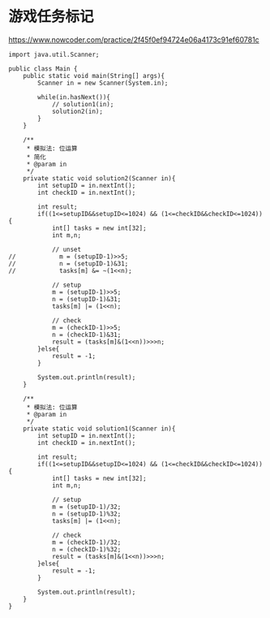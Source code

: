 # 游戏任务标记
https://www.nowcoder.com/practice/2f45f0ef94724e06a4173c91ef60781c

    import java.util.Scanner;
    
    public class Main {
        public static void main(String[] args){
            Scanner in = new Scanner(System.in);
    
            while(in.hasNext()){
                // solution1(in);
                solution2(in);
            }
        }
    
        /**
         * 模拟法: 位运算
         * 简化
         * @param in
         */
        private static void solution2(Scanner in){
            int setupID = in.nextInt();
            int checkID = in.nextInt();
    
            int result;
            if((1<=setupID&&setupID<=1024) && (1<=checkID&&checkID<=1024)){
                int[] tasks = new int[32];
                int m,n;
    
                // unset
    //            m = (setupID-1)>>5;
    //            n = (setupID-1)&31;
    //            tasks[m] &= ~(1<<n);
                
                // setup
                m = (setupID-1)>>5;
                n = (setupID-1)&31;
                tasks[m] |= (1<<n);
    
                // check
                m = (checkID-1)>>5;
                n = (checkID-1)&31;
                result = (tasks[m]&(1<<n))>>>n;
            }else{
                result = -1;
            }
    
            System.out.println(result);
        }
    
        /**
         * 模拟法: 位运算
         * @param in
         */
        private static void solution1(Scanner in){
            int setupID = in.nextInt();
            int checkID = in.nextInt();
    
            int result;
            if((1<=setupID&&setupID<=1024) && (1<=checkID&&checkID<=1024)){
                int[] tasks = new int[32];
                int m,n;
    
                // setup
                m = (setupID-1)/32;
                n = (setupID-1)%32;
                tasks[m] |= (1<<n);
    
                // check
                m = (checkID-1)/32;
                n = (checkID-1)%32;
                result = (tasks[m]&(1<<n))>>>n;
            }else{
                result = -1;
            }
    
            System.out.println(result);
        }
    }
    

